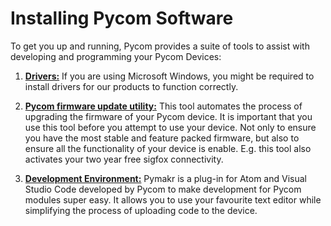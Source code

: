 # Installing Pycom Software

To get you up and running, Pycom provides a suite of tools to assist with
developing and programming your Pycom Devices:

1. [**Drivers:**](installation/drivers.md) If you are using Microsoft Windows,
you might be required to install drivers for our products to function correctly.

2. [**Pycom firmware update utility:**](installation/firmwaretool.md) This tool
automates the process of upgrading the firmware of your Pycom device. It is
important that you use this tool before you attempt to use your device. Not only
to ensure you have the most stable and feature packed firmware, but also to
ensure all the functionality of your device is enable. E.g. this tool also
activates your two year free sigfox connectivity.

3. [**Development Environment:**](installation/pymakr.md) Pymakr is a plug-in for
Atom and Visual Studio Code developed by Pycom to make development for Pycom
modules super easy. It allows you to use your favourite text editor while
simplifying the process of uploading code to the device.
